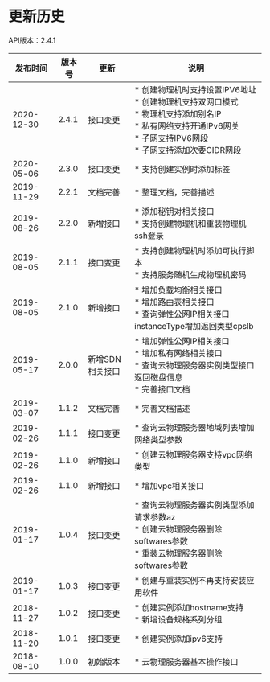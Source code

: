 # 更新历史 #

API版本：2.4.1

|发布时间|版本号|更新|说明|
|---|---|---|---|
|2020-12-30|2.4.1|接口变更|* 创建物理机时支持设置IPV6地址<br> * 创建物理机支持双网口模式<br> * 物理机支持添加别名IP<br> * 私有网络支持开通IPv6网关<br> * 子网支持IPV6网段<br> * 子网支持添加次要CIDR网段|
|2020-05-06|2.3.0|接口变更|* 支持创建实例时添加标签|
|2019-11-29|2.2.1|文档完善|* 整理文档，完善描述|
|2019-08-26|2.2.0|新增接口|* 添加秘钥对相关接口<br> * 支持创建物理机和重装物理机ssh登录|
|2019-08-05|2.1.1|接口变更|* 支持创建物理机时添加可执行脚本<br> * 支持服务随机生成物理机密码|
|2019-08-05|2.1.0|新增接口|* 增加负载均衡相关接口<br> * 增加路由表相关接口<br> * 查询弹性公网IP相关接口instanceType增加返回类型cpslb|
|2019-05-17|2.0.0|新增SDN相关接口|* 增加弹性公网IP相关接口<br> * 增加私有网络相关接口<br> * 查询云物理服务器实例类型接口返回磁盘信息<br> * 完善接口文档|
|2019-03-07|1.1.2|文档完善|* 完善文档描述|
|2019-02-26|1.1.1|接口变更|* 查询云物理服务器地域列表增加网络类型参数|
|2019-02-26|1.1.0|新增接口|* 创建云物理服务器支持vpc网络类型|
|2019-02-26|1.1.0|新增接口|* 增加vpc相关接口|
|2019-01-17|1.0.4|接口变更|* 查询云物理服务器实例类型添加请求参数az<br> * 创建云物理服务器删除softwares参数<br> * 重装云物理服务器删除softwares参数|
|2019-01-17|1.0.3|接口变更|* 创建与重装实例不再支持安装应用软件|
|2018-11-27|1.0.2|接口变更|* 创建实例添加hostname支持<br> * 新增设备规格系列分组|
|2018-11-20|1.0.1|接口变更|* 创建实例添加ipv6支持|
|2018-08-10|1.0.0|初始版本|* 云物理服务器基本操作接口|
